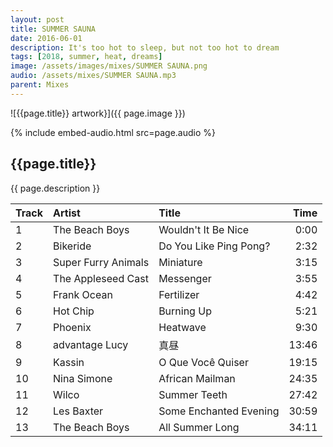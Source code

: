 ```yaml
---
layout: post
title: SUMMER SAUNA
date: 2016-06-01
description: It's too hot to sleep, but not too hot to dream
tags: [2018, summer, heat, dreams]
image: /assets/images/mixes/SUMMER SAUNA.png
audio: /assets/mixes/SUMMER SAUNA.mp3
parent: Mixes
---
```


![{{page.title}} artwork}]({{ page.image }})

{% include embed-audio.html src=page.audio %}

## {{page.title}}
{{ page.description }}

| Track | Artist                   | Title                     | Time  |
|:------|:-------------------------|:--------------------------|------:|
| 1     | The Beach Boys           | Wouldn't It Be Nice       | 0:00  |
| 2     | Bikeride                 | Do You Like Ping Pong?    | 2:32  |
| 3     | Super Furry Animals      | Miniature                 | 3:15  |
| 4     | The Appleseed Cast       | Messenger                 | 3:55  |
| 5     | Frank Ocean              | Fertilizer                | 4:42  |
| 6     | Hot Chip                 | Burning Up                | 5:21  |
| 7     | Phoenix                  | Heatwave                  | 9:30  |
| 8     | advantage Lucy           | 真昼                      | 13:46 |
| 9     | Kassin                   | O Que Você Quiser         | 19:15 |
| 10    | Nina Simone              | African Mailman           | 24:35 |
| 11    | Wilco                    | Summer Teeth              | 27:42 |
| 12    | Les Baxter               | Some Enchanted Evening    | 30:59 |
| 13    | The Beach Boys           | All Summer Long           | 34:11 |

